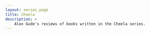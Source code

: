 ```yaml
---
layout: series_page
title: Cheela
description: >
    Alex Gude's reviews of books written in the Cheela series.
---
```

